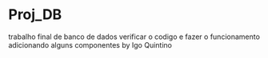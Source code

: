 # Proj_DB
trabalho final de banco de dados
verificar o codigo e fazer o funcionamento adicionando alguns componentes 
by Igo Quintino
